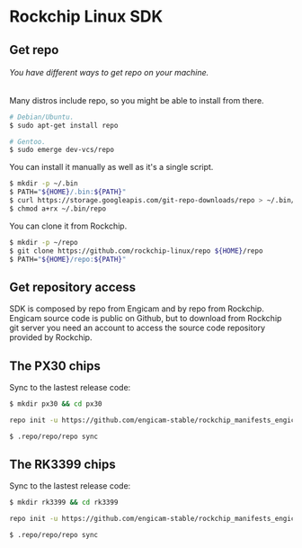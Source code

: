 # Rockchip Linux SDK

## Get repo

###### You have different ways to get repo on your machine.

Many distros include repo, so you might be able to install from there.
```sh
# Debian/Ubuntu.
$ sudo apt-get install repo

# Gentoo.
$ sudo emerge dev-vcs/repo
```

You can install it manually as well as it's a single script.
```sh
$ mkdir -p ~/.bin
$ PATH="${HOME}/.bin:${PATH}"
$ curl https://storage.googleapis.com/git-repo-downloads/repo > ~/.bin/repo
$ chmod a+rx ~/.bin/repo
```

You can clone it from Rockchip.
```sh
$ mkdir -p ~/repo
$ git clone https://github.com/rockchip-linux/repo ${HOME}/repo
$ PATH="${HOME}/repo:${PATH}"
```

## Get repository access
SDK is composed by repo from Engicam and by repo from Rockchip.
Engicam source code is public on Github, but to download from Rockchip git server you need an account
to access the source code repository provided by Rockchip.

## The PX30 chips

Sync to the lastest release code:

```sh
$ mkdir px30 && cd px30

repo init -u https://github.com/engicam-stable/rockchip_manifests_engicam -b px30 -m px30_linux_release.xml

$ .repo/repo/repo sync
```

## The RK3399 chips

Sync to the lastest release code:

```sh
$ mkdir rk3399 && cd rk3399

repo init -u https://github.com/engicam-stable/rockchip_manifests_engicam -b rk3399 -m rk3399_linux_release.xml

$ .repo/repo/repo sync
```
